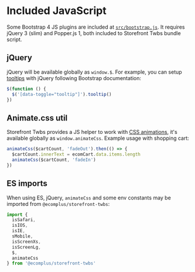 # Included JavaScript

Some Bootstrap 4 JS plugins are included at [`src/bootstrap.js`](https://github.com/ecomplus/storefront/tree/master/@ecomplus/storefront-twbs/src/bootstrap.js). It requires jQuery 3 (slim) and Popper.js 1, both included to Storefront Twbs bundle script.

## jQuery

jQuery will be available globally as `window.$`. For example, you can setup [tooltips](https://getbootstrap.com/docs/4.6/components/tooltips/) with jQuery following Bootstrap documentation:

```js
$(function () {
  $('[data-toggle="tooltip"]').tooltip()
})
```

## Animate.css util

Storefront Twbs provides a JS helper to work with [CSS animations](./04-animations.md), it's available globally as `window.animateCss`. Example usage with shopping cart:

```js
animateCss($cartCount, 'fadeOut').then(() => {
  $cartCount.innerText = ecomCart.data.items.length
  animateCss($cartCount, 'fadeIn')
})
```

## ES imports

When using ES, jQuery, `animateCss` and some env constants may be imported from `@ecomplus/storefront-twbs`:

```js
import {
  isSafari,
  isIOS,
  isIE,
  sMobile,
  isScreenXs,
  isScreenLg,
  $,
  animateCss
} from '@ecomplus/storefront-twbs'
```

